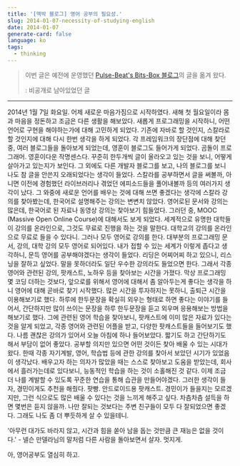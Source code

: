 ```yaml
---
title: '[맥박 블로그] 영어 공부의 필요성.'
slug: 2014-01-07-necessity-of-studying-english
date: 2014-01-07
generate-card: false
language: ko
tags:
  - thinking
---
```


> 이번 글은 예전에 운영했던 [Pulse-Beat's Bits-Box 블로그](https://pulsebeat.tistory.com/)의 글을 옮겨 왔다.
>
> : 비공개로 남아있었던 글

---

2014년 1월 7일 화요일. 어제 새로운 마음가짐으로 시작하였다. 새해 첫 월요일이라 몸과 마음을 정돈하고 조금은 다른 생활을 해보았다. 새롭게 프로그래밍을 시작하니, 어떤 언어로 구현을 해야하는가에 대해 고민하게 되었다. 기존에 자바로 할 것인지, 스칼라로 할 것인지에 대해 다시 한번 생각을 하게 되었다. 각 프레임워크의 장단점에 대해 찾던 중, 여러 블로그들을 돌아보게 되었는데, 영훈이 블로그도 들어가게 되었다. 곰돌이 프로그래머. 영훈이다운 작명센스다. 꾸준히 한두개씩 글이 올라오고 있는 것을 보니, 어떻게 살아가고 있는지가 보인다. 그 외에도 다른 개발자 블로그를 보고, 나의 블로그를 보니 나도 참 글을 안쓴지 오래되었다는 생각이 들었다. 스칼라를 공부하면서 글을 써볼까, 아니면 이전에 경험했던 라이브러리나 겪었던 에피소드들을 풀어내볼까 등의 여러가지 생각이 났다. 그 와중에 새로운 언어를 배우는 것에 대해 쓰면 좋겠다는 생각에 스칼라 강의를 찾아봤는데, 한국어로 설명해주는 강의는 변변치 않았다. 영어로된 문서와 강의는 많은데, 한국어로 된 자료나 동영상 강의는 찾아보기 힘들었다. 그러던 중, MOOC (Massive Open Online Course)에 대해서도 보게 되었다. 세계적으로 유명한 대학들이 강의를 온라인으로, 그것도 무료로 진행을 하는 것을 말한다. 대학교의 강의를 온라인으로 무료로 들을 수 있다니. 그러나 모두 영어로 강의를 한다. 대부분의 프로그래밍 문서, 강의, 대학 강의 모두 영어로 되어있다. 내가 접할 수 있는 세계가 이렇게 좁다고 생각하니, 문득 영어를 공부해야겠다는 생각이 들었다. 리딩은 어찌어찌 하고 있으니, 리스닝을 잘하고 싶었다. 말을 못하더라도 일단 우수한 강의라도 들었으면 한다. 그래서 각종 영어와 관련된 강의, 팟캐스트, 노하우 등을 찾아보는 시간을 가졌다. 막상 프로그래밍 몇 코딩 더하는 것보다, 앞으로를 위해서 영어에 대해서 좀 알아두는게 좋다는 생각을 하니 영어에 대해 곧바로 찾기 시작했다. 많은 시간을 투자하지는 못하니, 출퇴근 시간을 이용해보기로 했다. 하루에 한두문장을 확실히 외우는 형태로 하면 좋다는 이야기를 들어서, 간단하지만 많이 쓰이는 문장을 하루 한두문장을 듣고 외우며 응용해보는 방법을 해보기로 했다. 그에 관련된 영어 학습을 찾아보니, 팟캐스트에 이미 많은 자료가 있다는 것을 알게 되었고, 각종 영어와 관련된 어플을 받고, 다양한 팟캐스트들을 들어보기도 했다. 나름 괜찮은 강의가 있어서 오늘 아침에 하나 들어보았다. 짧기도 하고 간단하기도 해서 부담이 없어 좋았다. 공부할 의지만 있으면 어떤 것이든 찾아 배울 수 있는 시대가 왔다. 한때 각종 자기계발, 영어, 학습법 등에 관한 강의를 찾아서 보았던 시기가 있었음이 생각났다. 배우고자 하는 의자가 많았을 때는 스스로 찾아보고 도움을 받았는데, 회사에서 흘러가는데로 있다보니, 능동적인 학습을 하는 것이 소홀해진 것 같다. 이제 조금 더 나를 계발할 수 있도록 꾸준한 연습을 통해 습관을 만들어야겠다. 그러한 생각이 들자, 경민이게도 추천을 해줬다. 팟빵. 안드로이드용 팟캐스트. 경민이가 들을지는 모르겠지만, 그런 식으로도 많은 배울 수 있다는 것을 느끼게 해주고 싶다. 차츰차츰 설득을 하면 몇번은 듣지 않을까. 나만 잘되는 것보다는 주변 친구들이 모두 다 잘되었으면 좋겠다. 그래도 나도 좀 더 뿌듯하게 살 수 있을테니.

'아무런 대가도 바라지 않고, 시간과 힘을 쏟아 남을 돕는 것만큼 큰 재능은 없을 것이다.' - 넬슨 만델라님의 말처럼 다른 사람을 돌아보면서 살자. 멋지게.

아, 영어공부도 열심히 하고.

